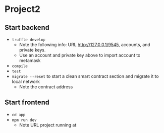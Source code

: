 # Project2

## Start backend
- `truffle develop`
  - Note the following info: URL http://127.0.0.1/9545, accounts, and private keys.
  - Use an account and private key above to import account to metamask
- `compile`
- `test`
- `migrate --reset` to start a clean smart contract section and migrate it to local network
  - Note the contract address

## Start frontend
- `cd app`
- `npm run dev`
  - Note URL project running at